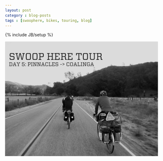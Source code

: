 ```yaml
---
layout: post
category : blog-posts
tags : [swoophere, bikes, touring, blog]
---
```

{% include JB/setup %}

![Day 5 banner](/images/swoopheretour2013/day5.jpg)



